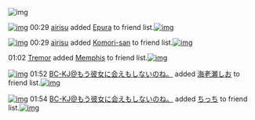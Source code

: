 ![img](http://gdrive-cdn.herokuapp.com/537b65a5bc09f0000721dda7/512px-barcode.png)

[![img](http://www.deviantsart.com/3mdslb4.jpeg)](http://www.barcodekanojo.com/user/490389/airisu) 00:29 [airisu](http://www.barcodekanojo.com/user/490389/airisu) added [Epura](http://www.barcodekanojo.com/kanojo/731467/Epura) to friend list.[![img](http://www.deviantsart.com/2u6fbo.png)](http://www.barcodekanojo.com/kanojo/731467/Epura) 

[![img](http://www.deviantsart.com/3mdslb4.jpeg)](http://www.barcodekanojo.com/user/490389/airisu) 00:29 [airisu](http://www.barcodekanojo.com/user/490389/airisu) added [Komori-san](http://www.barcodekanojo.com/kanojo/2155063/Komori-san) to friend list.[![img](http://www.deviantsart.com/q5m95j.png)](http://www.barcodekanojo.com/kanojo/2155063/Komori-san) 

01:02 [Tremor](http://www.barcodekanojo.com/user/500588/Tremor) added [Memphis](http://www.barcodekanojo.com/kanojo/2923373/Memphis) to friend list.[![img](http://www.deviantsart.com/14uur85.png)](http://www.barcodekanojo.com/kanojo/2923373/Memphis) 

[![img](http://www.deviantsart.com/2l905sv.jpeg)](http://www.barcodekanojo.com/user/276669/BC-KJ%40%E3%82%82%E3%81%86%E5%BD%BC%E5%A5%B3%E3%81%AB%E4%BC%9A%E3%81%88%E3%82%82%E3%81%97%E3%81%AA%E3%81%84%E3%81%AE%E3%81%AD%E3%80%82) 01:52 [BC-KJ@もう彼女に会えもしないのね。](http://www.barcodekanojo.com/user/276669/BC-KJ%40%E3%82%82%E3%81%86%E5%BD%BC%E5%A5%B3%E3%81%AB%E4%BC%9A%E3%81%88%E3%82%82%E3%81%97%E3%81%AA%E3%81%84%E3%81%AE%E3%81%AD%E3%80%82) added [海老瀬しお](http://www.barcodekanojo.com/kanojo/2466839/%E6%B5%B7%E8%80%81%E7%80%AC%E3%81%97%E3%81%8A) to friend list.[![img](http://www.deviantsart.com/fc11ha.png)](http://www.barcodekanojo.com/kanojo/2466839/%E6%B5%B7%E8%80%81%E7%80%AC%E3%81%97%E3%81%8A) 

[![img](http://www.deviantsart.com/2l905sv.jpeg)](http://www.barcodekanojo.com/user/276669/BC-KJ%40%E3%82%82%E3%81%86%E5%BD%BC%E5%A5%B3%E3%81%AB%E4%BC%9A%E3%81%88%E3%82%82%E3%81%97%E3%81%AA%E3%81%84%E3%81%AE%E3%81%AD%E3%80%82) 01:54 [BC-KJ@もう彼女に会えもしないのね。](http://www.barcodekanojo.com/user/276669/BC-KJ%40%E3%82%82%E3%81%86%E5%BD%BC%E5%A5%B3%E3%81%AB%E4%BC%9A%E3%81%88%E3%82%82%E3%81%97%E3%81%AA%E3%81%84%E3%81%AE%E3%81%AD%E3%80%82) added [ちっち](http://www.barcodekanojo.com/kanojo/2750690/%E3%81%A1%E3%81%A3%E3%81%A1) to friend list.[![img](http://www.deviantsart.com/3fk9cgl.png)](http://www.barcodekanojo.com/kanojo/2750690/%E3%81%A1%E3%81%A3%E3%81%A1) 

